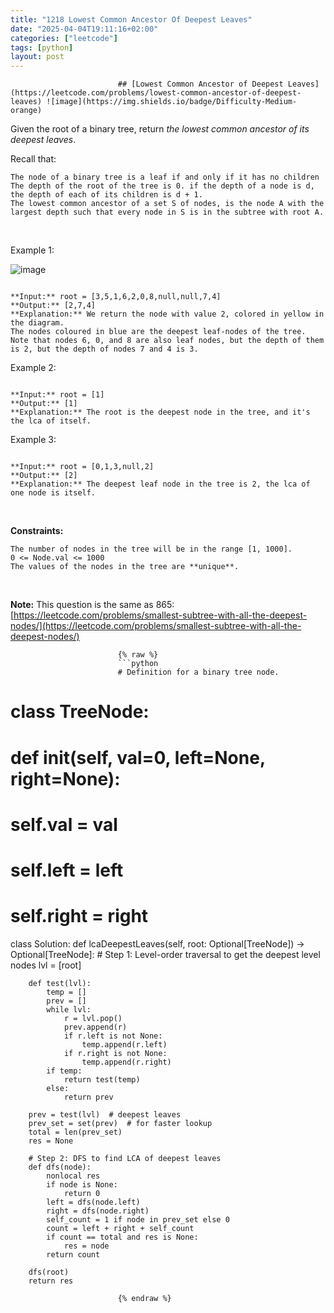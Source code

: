 ```yaml
---
title: "1218 Lowest Common Ancestor Of Deepest Leaves"
date: "2025-04-04T19:11:16+02:00"
categories: ["leetcode"]
tags: [python]
layout: post
---
```



                            ## [Lowest Common Ancestor of Deepest Leaves](https://leetcode.com/problems/lowest-common-ancestor-of-deepest-leaves) ![image](https://img.shields.io/badge/Difficulty-Medium-orange)

Given the root of a binary tree, return *the lowest common ancestor of its deepest leaves*.

Recall that:

	The node of a binary tree is a leaf if and only if it has no children
	The depth of the root of the tree is 0. if the depth of a node is d, the depth of each of its children is d + 1.
	The lowest common ancestor of a set S of nodes, is the node A with the largest depth such that every node in S is in the subtree with root A.

 

Example 1:

![image](https://s3-lc-upload.s3.amazonaws.com/uploads/2018/07/01/sketch1.png)
```

**Input:** root = [3,5,1,6,2,0,8,null,null,7,4]
**Output:** [2,7,4]
**Explanation:** We return the node with value 2, colored in yellow in the diagram.
The nodes coloured in blue are the deepest leaf-nodes of the tree.
Note that nodes 6, 0, and 8 are also leaf nodes, but the depth of them is 2, but the depth of nodes 7 and 4 is 3.
```

Example 2:

```

**Input:** root = [1]
**Output:** [1]
**Explanation:** The root is the deepest node in the tree, and it's the lca of itself.

```

Example 3:

```

**Input:** root = [0,1,3,null,2]
**Output:** [2]
**Explanation:** The deepest leaf node in the tree is 2, the lca of one node is itself.

```

 

**Constraints:**

	The number of nodes in the tree will be in the range [1, 1000].
	0 <= Node.val <= 1000
	The values of the nodes in the tree are **unique**.

 

**Note:** This question is the same as 865: [https://leetcode.com/problems/smallest-subtree-with-all-the-deepest-nodes/](https://leetcode.com/problems/smallest-subtree-with-all-the-deepest-nodes/)

                            {% raw %}
                            ```python
                            # Definition for a binary tree node.
# class TreeNode:
#     def __init__(self, val=0, left=None, right=None):
#         self.val = val
#         self.left = left
#         self.right = right

class Solution:
    def lcaDeepestLeaves(self, root: Optional[TreeNode]) -> Optional[TreeNode]:
        # Step 1: Level-order traversal to get the deepest level nodes
        lvl = [root]

        def test(lvl):
            temp = []
            prev = []
            while lvl:
                r = lvl.pop()
                prev.append(r)
                if r.left is not None:
                    temp.append(r.left)
                if r.right is not None:
                    temp.append(r.right)
            if temp:
                return test(temp)
            else:
                return prev

        prev = test(lvl)  # deepest leaves
        prev_set = set(prev)  # for faster lookup
        total = len(prev_set)
        res = None

        # Step 2: DFS to find LCA of deepest leaves
        def dfs(node):
            nonlocal res
            if node is None:
                return 0
            left = dfs(node.left)
            right = dfs(node.right)
            self_count = 1 if node in prev_set else 0
            count = left + right + self_count
            if count == total and res is None:
                res = node
            return count

        dfs(root)
        return res

                            {% endraw %}
                            